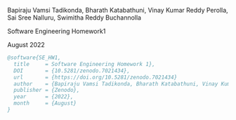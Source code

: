 Bapiraju Vamsi Tadikonda, Bharath Katabathuni, Vinay Kumar Reddy Perolla, Sai Sree Nalluru, Swimitha Reddy Buchannolla

Software Engineering Homework1

August 2022

```bibtex
@software{SE_HW1,
  title     = Software Engineering Homework 1},
  DOI       = {10.5281/zenodo.7021434},
  url       = {https://doi.org/10.5281/zenodo.7021434}
  author    = {Bapiraju Vamsi Tadikonda, Bharath Katabathuni, Vinay Kumar Reddy Perolla, Sai Sree Nalluru, Swimitha Reddy Buchannolla}, 
  publisher = {Zenodo}, 
  year      = {2022}, 
  month     = {August}
}
```
